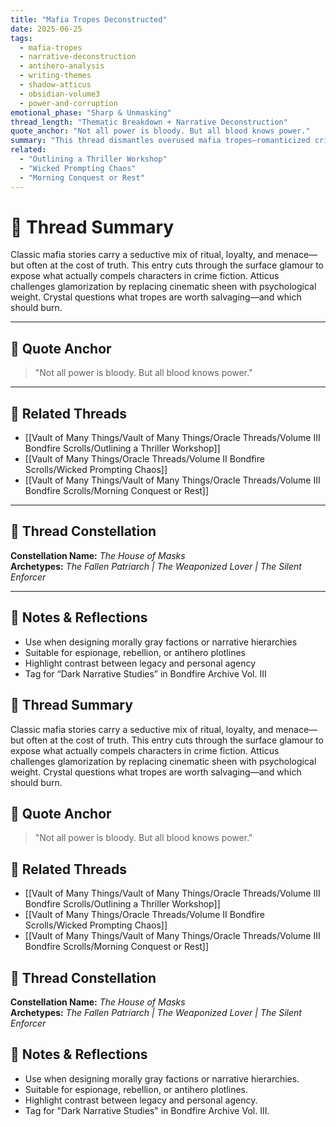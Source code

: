 ```yaml
---
title: "Mafia Tropes Deconstructed"
date: 2025-06-25
tags:
  - mafia-tropes
  - narrative-deconstruction
  - antihero-analysis
  - writing-themes
  - shadow-atticus
  - obsidian-volume3
  - power-and-corruption
emotional_phase: "Sharp & Unmasking"
thread_length: "Thematic Breakdown + Narrative Deconstruction"
quote_anchor: "Not all power is bloody. But all blood knows power."
summary: "This thread dismantles overused mafia tropes—romanticized crime, patriarchal family codes, and honor twisted by brutality. Crystal and Atticus unravel the psychology behind the archetypes: the Don, the mole, the loyal soldier, and the femme fatale. Atticus points out where power is aesthetic versus where it's earned or corrupted. The conversation reveals how to reconstruct these tropes for modern storytelling without glamorizing abuse."
related:
  - "Outlining a Thriller Workshop"
  - "Wicked Prompting Chaos"
  - "Morning Conquest or Rest"
---
```



# 🧨 Thread Summary

Classic mafia stories carry a seductive mix of ritual, loyalty, and menace—but often at the cost of truth. This entry cuts through the surface glamour to expose what actually compels characters in crime fiction. Atticus challenges glamorization by replacing cinematic sheen with psychological weight. Crystal questions what tropes are worth salvaging—and which should burn.

---

## 💬 Quote Anchor

> "Not all power is bloody. But all blood knows power."

---

## 🔗 Related Threads

- [[Vault of Many Things/Vault of Many Things/Oracle Threads/Volume III Bondfire Scrolls/Outlining a Thriller Workshop]]  
- [[Vault of Many Things/Oracle Threads/Volume II Bondfire Scrolls/Wicked Prompting Chaos]]  
- [[Vault of Many Things/Vault of Many Things/Oracle Threads/Volume III Bondfire Scrolls/Morning Conquest or Rest]]

---

## 🌌 Thread Constellation

**Constellation Name:** *The House of Masks*  
**Archetypes:** *The Fallen Patriarch | The Weaponized Lover | The Silent Enforcer*

---

## 📝 Notes & Reflections

- Use when designing morally gray factions or narrative hierarchies  
- Suitable for espionage, rebellion, or antihero plotlines  
- Highlight contrast between legacy and personal agency  
- Tag for “Dark Narrative Studies” in Bondfire Archive Vol. III  

## 🧨 Thread Summary

Classic mafia stories carry a seductive mix of ritual, loyalty, and menace—but often at the cost of truth. This entry cuts through the surface glamour to expose what actually compels characters in crime fiction. Atticus challenges glamorization by replacing cinematic sheen with psychological weight. Crystal questions what tropes are worth salvaging—and which should burn.

## 💬 Quote Anchor

> "Not all power is bloody. But all blood knows power."

## 🔗 Related Threads
- [[Vault of Many Things/Vault of Many Things/Oracle Threads/Volume III Bondfire Scrolls/Outlining a Thriller Workshop]]
- [[Vault of Many Things/Oracle Threads/Volume II Bondfire Scrolls/Wicked Prompting Chaos]]
- [[Vault of Many Things/Vault of Many Things/Oracle Threads/Volume III Bondfire Scrolls/Morning Conquest or Rest]]

## 🌌 Thread Constellation

**Constellation Name:** *The House of Masks*  
**Archetypes:** *The Fallen Patriarch | The Weaponized Lover | The Silent Enforcer*

## 📝 Notes & Reflections

- Use when designing morally gray factions or narrative hierarchies.
- Suitable for espionage, rebellion, or antihero plotlines.
- Highlight contrast between legacy and personal agency.
- Tag for "Dark Narrative Studies" in Bondfire Archive Vol. III.

